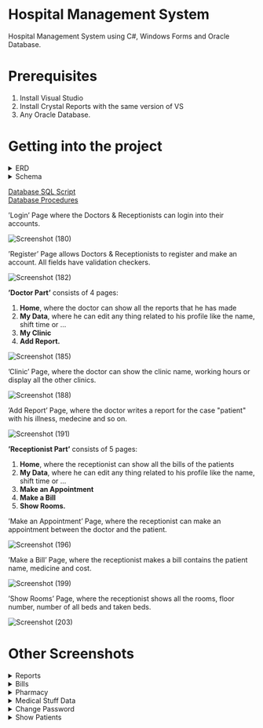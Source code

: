 # Hospital Management System
Hospital Management System using C#, Windows Forms and Oracle Database.

# Prerequisites
1. Install Visual Studio 
2. Install Crystal Reports with the same version of VS
3. Any Oracle Database.

# Getting into the project

<details>
  <summary>ERD</summary>
<p>
    
![ERD](https://user-images.githubusercontent.com/48657780/121788332-bbd50980-cbcc-11eb-94cf-6c6a0b282b88.png)

</p>
</details>

<details>
  <summary>Schema</summary>
<p>
  
 ![Schema](https://user-images.githubusercontent.com/48657780/121788243-17eb5e00-cbcc-11eb-85d4-7dc1b006daed.png)
  
</p>
</details>


 [Database SQL Script](HospitalMS/Database/HMS_Database.sql) <br>
 [Database Procedures](HospitalMS/Database/Procedures) 
 
’Login’ Page where the Doctors & Receptionists can login into their accounts. <br>

![Screenshot (180)](https://user-images.githubusercontent.com/48657780/121788826-d90bd700-cbd0-11eb-93b4-a2e3d6ed0778.png)

’Register’ Page allows Doctors & Receptionists to register and make an account. All fields have validation checkers. <br>

![Screenshot (182)](https://user-images.githubusercontent.com/48657780/121789016-8df2c380-cbd2-11eb-97e4-745eb7d551de.png)

**’Doctor Part’** consists of 4 pages: <br>
1. **Home**, where the doctor can show all the reports that he has made
2. **My Data**, where he can edit any thing related to his profile like the name, shift time or ...
3. **My Clinic**
4. **Add Report.**

![Screenshot (185)](https://user-images.githubusercontent.com/48657780/121789197-3ead9280-cbd4-11eb-9b5c-9d93e5781e83.png)

’Clinic’ Page, where the doctor can show the clinic name, working hours or display all the other clinics. 

![Screenshot (188)](https://user-images.githubusercontent.com/48657780/121789424-23438700-cbd6-11eb-9f0f-c4c05ea71976.png)

’Add Report’ Page, where the doctor writes a report for the case "patient" with his illness, medecine and so on.

![Screenshot (191)](https://user-images.githubusercontent.com/48657780/121789512-d613e500-cbd6-11eb-9700-968b191e27cb.png)

**’Receptionist Part’** consists of 5 pages: <br>
1. **Home**, where the receptionist can show all the bills of the patients
2. **My Data**, where he can edit any thing related to his profile like the name, shift time or ...
3. **Make an Appointment**
4. **Make a Bill**
5. **Show Rooms.**

’Make an Appointment’ Page, where the receptionist can make an appointment between the doctor and the patient.

![Screenshot (196)](https://user-images.githubusercontent.com/48657780/121789825-9ac6e580-cbd9-11eb-9955-7fd87edca19f.png)

’Make a Bill’ Page, where the receptionist makes a bill contains the patient name, medicine and cost.

![Screenshot (199)](https://user-images.githubusercontent.com/48657780/121789882-1163e300-cbda-11eb-9185-9ba2fb19d788.png)

’Show Rooms’ Page, where the receptionist shows all the rooms, floor number, number of all beds and taken beds.

![Screenshot (203)](https://user-images.githubusercontent.com/48657780/121789922-7ae3f180-cbda-11eb-97f4-ea3b99f8db9d.png)


# Other Screenshots 

<details>
  <summary>Reports</summary>
<p>
    
![](Screenshots/3.%20Reports/ReportForm.png)
![](Screenshots/3.%20Reports/DisplayReports.png)
  
</p>
</details>

<details>
  <summary>Bills</summary>
<p>

![](Screenshots/6.%20Bills/DisplayBillsForm.png)

</p>
</details>

  
<details>
  <summary>Pharmacy</summary>
<p>
    
![](Screenshots/7.%20Pharmacy/PharmacyForm.png)

</p>
</details>

<details>
  <summary>Medical Stuff Data</summary>
<p>
  
![](Screenshots/8.%20Stuff/UserDataForm.png)
  
</p>
</details>
  
  <details>
  <summary>Change Password</summary>
<p>
  
  ![](Screenshots/9.%20Password/ChangePasswordForm.png)
  
</p>
  </details>
  
  <details>
  <summary>Show Patients</summary>
<p>
  
  ![](Screenshots/10.%20Patients/PatientsForm.png)
  
</p>
  </details>
